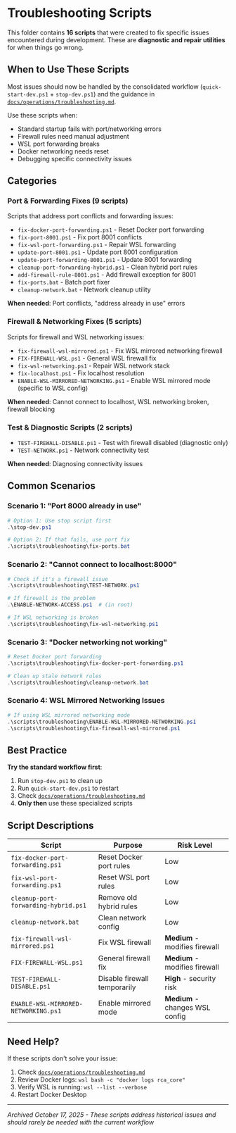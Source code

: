 # Troubleshooting Scripts

This folder contains **16 scripts** that were created to fix specific issues encountered during development. These are **diagnostic and repair utilities** for when things go wrong.

## When to Use These Scripts

Most issues should now be handled by the consolidated workflow (`quick-start-dev.ps1` + `stop-dev.ps1`) and the guidance in [`docs/operations/troubleshooting.md`](../../docs/operations/troubleshooting.md).

Use these scripts when:
- Standard startup fails with port/networking errors
- Firewall rules need manual adjustment
- WSL port forwarding breaks
- Docker networking needs reset
- Debugging specific connectivity issues

## Categories

### Port & Forwarding Fixes (9 scripts)
Scripts that address port conflicts and forwarding issues:

- `fix-docker-port-forwarding.ps1` - Reset Docker port forwarding
- `fix-port-8001.ps1` - Fix port 8001 conflicts
- `fix-wsl-port-forwarding.ps1` - Repair WSL forwarding
- `update-port-8001.ps1` - Update port 8001 configuration
- `update-port-forwarding-8001.ps1` - Update 8001 forwarding
- `cleanup-port-forwarding-hybrid.ps1` - Clean hybrid port rules
- `add-firewall-rule-8001.ps1` - Add firewall exception for 8001
- `fix-ports.bat` - Batch port fixer
- `cleanup-network.bat` - Network cleanup utility

**When needed**: Port conflicts, "address already in use" errors

### Firewall & Networking Fixes (5 scripts)
Scripts for firewall and WSL networking issues:

- `fix-firewall-wsl-mirrored.ps1` - Fix WSL mirrored networking firewall
- `FIX-FIREWALL-WSL.ps1` - General WSL firewall fix
- `fix-wsl-networking.ps1` - Repair WSL network stack
- `fix-localhost.ps1` - Fix localhost resolution
- `ENABLE-WSL-MIRRORED-NETWORKING.ps1` - Enable WSL mirrored mode (specific to WSL config)

**When needed**: Cannot connect to localhost, WSL networking broken, firewall blocking

### Test & Diagnostic Scripts (2 scripts)
- `TEST-FIREWALL-DISABLE.ps1` - Test with firewall disabled (diagnostic only)
- `TEST-NETWORK.ps1` - Network connectivity test

**When needed**: Diagnosing connectivity issues

## Common Scenarios

### Scenario 1: "Port 8000 already in use"
```powershell
# Option 1: Use stop script first
.\stop-dev.ps1

# Option 2: If that fails, use port fix
.\scripts\troubleshooting\fix-ports.bat
```

### Scenario 2: "Cannot connect to localhost:8000"
```powershell
# Check if it's a firewall issue
.\scripts\troubleshooting\TEST-NETWORK.ps1

# If firewall is the problem
.\ENABLE-NETWORK-ACCESS.ps1  # (in root)

# If WSL networking is broken
.\scripts\troubleshooting\fix-wsl-networking.ps1
```

### Scenario 3: "Docker networking not working"
```powershell
# Reset Docker port forwarding
.\scripts\troubleshooting\fix-docker-port-forwarding.ps1

# Clean up stale network rules
.\scripts\troubleshooting\cleanup-network.bat
```

### Scenario 4: WSL Mirrored Networking Issues
```powershell
# If using WSL mirrored networking mode
.\scripts\troubleshooting\ENABLE-WSL-MIRRORED-NETWORKING.ps1
.\scripts\troubleshooting\fix-firewall-wsl-mirrored.ps1
```

## Best Practice

**Try the standard workflow first**:
1. Run `stop-dev.ps1` to clean up
2. Run `quick-start-dev.ps1` to restart
3. Check [`docs/operations/troubleshooting.md`](../../docs/operations/troubleshooting.md)
4. **Only then** use these specialized scripts

## Script Descriptions

| Script | Purpose | Risk Level |
|--------|---------|------------|
| `fix-docker-port-forwarding.ps1` | Reset Docker port rules | Low |
| `fix-wsl-port-forwarding.ps1` | Reset WSL port rules | Low |
| `cleanup-port-forwarding-hybrid.ps1` | Remove old hybrid rules | Low |
| `cleanup-network.bat` | Clean network config | Low |
| `fix-firewall-wsl-mirrored.ps1` | Fix WSL firewall | **Medium** - modifies firewall |
| `FIX-FIREWALL-WSL.ps1` | General firewall fix | **Medium** - modifies firewall |
| `TEST-FIREWALL-DISABLE.ps1` | Disable firewall temporarily | **High** - security risk |
| `ENABLE-WSL-MIRRORED-NETWORKING.ps1` | Enable mirrored mode | **Medium** - changes WSL config |

## Need Help?

If these scripts don't solve your issue:
1. Check [`docs/operations/troubleshooting.md`](../../docs/operations/troubleshooting.md)
2. Review Docker logs: `wsl bash -c "docker logs rca_core"`
3. Verify WSL is running: `wsl --list --verbose`
4. Restart Docker Desktop

---

*Archived October 17, 2025 - These scripts address historical issues and should rarely be needed with the current workflow*
